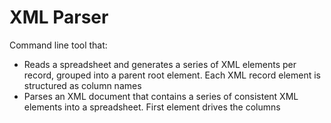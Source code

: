 # XML Parser

Command line tool that:

* Reads a spreadsheet and generates a series of XML elements per record, grouped into a parent root element. Each XML record element is structured as column names
* Parses an XML document that contains a series of consistent XML elements into a spreadsheet. First element drives the columns